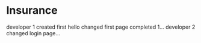 # Insurance
developer 1 created first
hello  changed first page  completed 1...
developer 2 changed login page...
